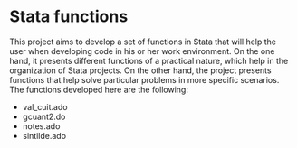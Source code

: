 # Stata functions 
This project aims to develop a set of functions in Stata that will help the user when developing code in his or her work environment. On the one hand, it presents different functions of a practical nature, which help in the organization of Stata projects. On the other hand, the project presents functions that help solve particular problems in more specific scenarios. The functions developed here are the following:
- val_cuit.ado
- gcuant2.do
- notes.ado 
- sintilde.ado
 
